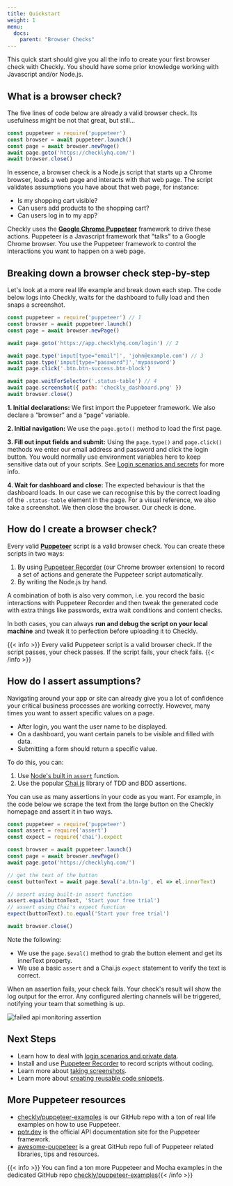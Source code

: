 ```yaml
---
title: Quickstart
weight: 1
menu:
  docs:
    parent: "Browser Checks"
---
```

This quick start should give you all the info to create your first browser check with Checkly. You should have some prior
knowledge working with Javascript and/or Node.js.

## What is a browser check?

The five lines of code below are already a valid browser check. Its usefulness might be not that great, but still...
 ```js
const puppeteer = require('puppeteer')
const browser = await puppeteer.launch()
const page = await browser.newPage()
await page.goto('https://checklyhq.com/')
await browser.close()
 ```
 
In essence, a browser check is a Node.js script that starts up a Chrome browser, loads a web page and interacts with that web page.
The script validates assumptions you have about that web page, for instance:

- Is my shopping cart visible?
- Can users add products to the shopping cart?
- Can users log in to my app?

Checkly uses the **[Google Chrome Puppeteer](https://github.com/GoogleChrome/puppeteer)** framework to drive these actions. 
Puppeteer is a Javascript framework that "talks" to a  Google Chrome browser. You use the Puppeteer framework to control the 
interactions you want to happen on a web page.

## Breaking down a browser check step-by-step

Let's look at a more real life example and break down each step. The code below logs into Checkly, waits for the dashboard
to fully load and then snaps a screenshot.

```js
const puppeteer = require('puppeteer') // 1
const browser = await puppeteer.launch()
const page = await browser.newPage()

await page.goto('https://app.checklyhq.com/login') // 2

await page.type('input[type="email"]', 'john@example.com') // 3
await page.type('input[type="password"]','mypassword')
await page.click('.btn.btn-success.btn-block')

await page.waitForSelector('.status-table') // 4
await page.screenshot({ path: 'checkly_dashboard.png' })
await browser.close()
```

**1. Initial declarations:** We first import the Puppeteer framework. We also declare a “browser” and a “page” variable.

**2. Initial navigation:** We use the `page.goto()` method to load the first page.

**3. Fill out input fields and submit:** Using the `page.type()` and `page.click()` methods we enter our email address and
password and click the login button. You would normally use environment variables here to keep sensitive data
out of your scripts. See [Login scenarios and secrets](/docs/browser-checks/login-and-secrets/) for more info.

**4. Wait for dashboard and close:** The expected behaviour is that the dashboard loads. In our case we can recognise this
by the correct loading of the `.status-table` element in the page. For a visual reference, we also take a screenshot.
We then close the browser. Our check is done.

## How do I create a browser check?

Every valid **[Puppeteer](https://github.com/GoogleChrome/puppeteer)** script is a valid browser check. You can create these scripts in two ways:

1. By using [Puppeteer Recorder](/puppeteer-recorder/) (our Chrome browser extension) to record a set of actions and generate the Puppeteer script automatically.
2. By writing the Node.js by hand. 

A combination of both is also very common, i.e. you record the basic interactions with Puppeteer Recorder and then tweak
the generated code with extra things like passwords, extra wait conditions and content checks.

In both cases, you can always **run and debug the script on your local machine** and tweak it to perfection before uploading it
to Checkly.


{{< info >}}  Every valid Puppeteer script is a valid browser check. If the script passes, your check passes. If the script fails, your check fails. {{< /info >}}


## How do I assert assumptions?

Navigating around your app or site can already give you a lot of confidence your critical business processes are working correctly.
However, many times you want to assert specific values on a page.

- After login, you want the user name to be displayed.
- On a dashboard, you want certain panels to be visible and filled with data.
- Submitting a form should return a specific value.

To do this, you can:

1. Use [Node's built in `assert`](https://nodejs.org/api/assert.html) function.
2. Use the popular [Chai.js](https://www.chaijs.com/) library of TDD and BDD assertions.

You can use as many assertions in your code as you want. For example, in the code below we scrape the text from the 
large button on the Checkly homepage and assert it in two ways.
 ```js
const puppeteer = require('puppeteer')
const assert = require('assert')
const expect = require('chai').expect

const browser = await puppeteer.launch()
const page = await browser.newPage()
await page.goto('https://checklyhq.com/')

// get the text of the button
const buttonText = await page.$eval('a.btn-lg', el => el.innerText)

// assert using built-in assert function
assert.equal(buttonText, 'Start your free trial') 
// assert using Chai's expect function
expect(buttonText).to.equal('Start your free trial') 

await browser.close()
 ```
Note the following:

- We use the `page.$eval()` method to grab the button element and get its innerText property.
- We use a basic `assert` and a Chai.js `expect` statement to verify the text is correct.

When an assertion fails, your check fails. Your check's result will show the log output for the error. Any configured 
alerting channels will be triggered, notifying your team that something is up.

![failed api monitoring assertion](/docs/images/browser-checks/failed_assertion.png)


## Next Steps

- Learn how to deal with [login scenarios and private data](/docs/browser-checks/login-and-secrets/).
- Install and use [Puppeteer Recorder](/docs/puppeteer-recorder/overview/) to record scripts without coding.
- Learn more about [taking screenshots](/docs/browser-checks/screenshots/).
- Learn more about [creating reusable code snippets](/docs/browser-checks/partials-code-snippets/).

## More Puppeteer resources

- [checkly/puppeteer-examples](https://github.com/checkly/puppeteer-examples) is our GitHub repo with a ton of real life examples on how to use Puppeteer.
- [pptr.dev](https://pptr.dev/) is the official API documentation site for the Puppeteer framework.
- [awesome-puppeteer](https://github.com/transitive-bullshit/awesome-puppeteer) is a great GitHub repo full of Puppeteer related libraries, tips and resources.

{{< info >}} You can find a ton more Puppeteer and Mocha examples in the dedicated GitHub repo [checkly/puppeteer-examples](https://github.com/checkly/puppeteer-examples){{< /info >}}
